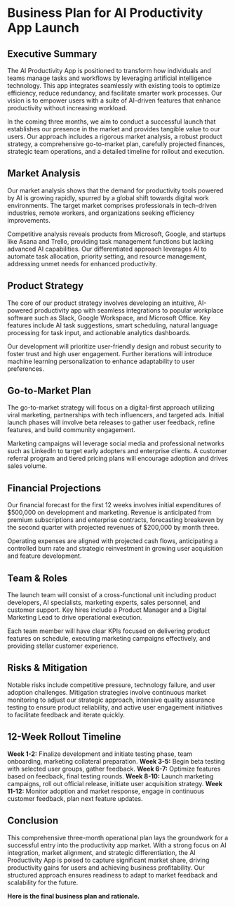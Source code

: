 # Business Plan for AI Productivity App Launch

## Executive Summary

The AI Productivity App is positioned to transform how individuals and teams manage tasks and workflows by leveraging artificial intelligence technology. This app integrates seamlessly with existing tools to optimize efficiency, reduce redundancy, and facilitate smarter work processes. Our vision is to empower users with a suite of AI-driven features that enhance productivity without increasing workload.

In the coming three months, we aim to conduct a successful launch that establishes our presence in the market and provides tangible value to our users. Our approach includes a rigorous market analysis, a robust product strategy, a comprehensive go-to-market plan, carefully projected finances, strategic team operations, and a detailed timeline for rollout and execution.

## Market Analysis

Our market analysis shows that the demand for productivity tools powered by AI is growing rapidly, spurred by a global shift towards digital work environments. The target market comprises professionals in tech-driven industries, remote workers, and organizations seeking efficiency improvements.

Competitive analysis reveals products from Microsoft, Google, and startups like Asana and Trello, providing task management functions but lacking advanced AI capabilities. Our differentiated approach leverages AI to automate task allocation, priority setting, and resource management, addressing unmet needs for enhanced productivity.

## Product Strategy

The core of our product strategy involves developing an intuitive, AI-powered productivity app with seamless integrations to popular workplace software such as Slack, Google Workspace, and Microsoft Office. Key features include AI task suggestions, smart scheduling, natural language processing for task input, and actionable analytics dashboards.

Our development will prioritize user-friendly design and robust security to foster trust and high user engagement. Further iterations will introduce machine learning personalization to enhance adaptability to user preferences.

## Go-to-Market Plan

The go-to-market strategy will focus on a digital-first approach utilizing viral marketing, partnerships with tech influencers, and targeted ads. Initial launch phases will involve beta releases to gather user feedback, refine features, and build community engagement.

Marketing campaigns will leverage social media and professional networks such as LinkedIn to target early adopters and enterprise clients. A customer referral program and tiered pricing plans will encourage adoption and drives sales volume.

## Financial Projections

Our financial forecast for the first 12 weeks involves initial expenditures of $500,000 on development and marketing. Revenue is anticipated from premium subscriptions and enterprise contracts, forecasting breakeven by the second quarter with projected revenues of $200,000 by month three.

Operating expenses are aligned with projected cash flows, anticipating a controlled burn rate and strategic reinvestment in growing user acquisition and feature development.

## Team & Roles

The launch team will consist of a cross-functional unit including product developers, AI specialists, marketing experts, sales personnel, and customer support. Key hires include a Product Manager and a Digital Marketing Lead to drive operational execution.

Each team member will have clear KPIs focused on delivering product features on schedule, executing marketing campaigns effectively, and providing stellar customer experience.

## Risks & Mitigation

Notable risks include competitive pressure, technology failure, and user adoption challenges. Mitigation strategies involve continuous market monitoring to adjust our strategic approach, intensive quality assurance testing to ensure product reliability, and active user engagement initiatives to facilitate feedback and iterate quickly.

## 12-Week Rollout Timeline

**Week 1-2:** Finalize development and initiate testing phase, team onboarding, marketing collateral preparation.
**Week 3-5:** Begin beta testing with selected user groups, gather feedback.
**Week 6-7:** Optimize features based on feedback, final testing rounds.
**Week 8-10:** Launch marketing campaigns, roll out official release, initiate user acquisition strategy.
**Week 11-12:** Monitor adoption and market response, engage in continuous customer feedback, plan next feature updates.

## Conclusion

This comprehensive three-month operational plan lays the groundwork for a successful entry into the productivity app market. With a strong focus on AI integration, market alignment, and strategic differentiation, the AI Productivity App is poised to capture significant market share, driving productivity gains for users and achieving business profitability. Our structured approach ensures readiness to adapt to market feedback and scalability for the future.

**Here is the final business plan and rationale.**